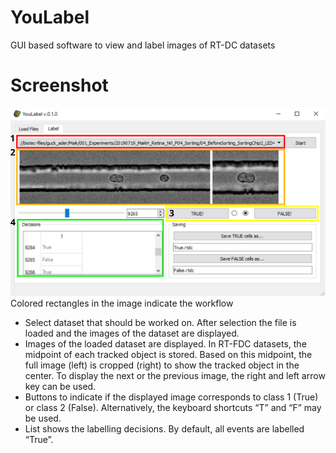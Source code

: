 # YouLabel
GUI based software to view and label images of RT-DC datasets

# Screenshot
![alt text](art/ScreenShot_v01.png "YouLabel Screenshot")  
Colored rectangles in the image indicate the workflow
* Select dataset that should be worked on. After selection the file is loaded and the images of the dataset are displayed.
* Images of the loaded dataset are displayed. In RT-FDC datasets, the midpoint of each tracked object is stored. Based on this midpoint, the full image (left) is cropped (right) to show the tracked object in the center. To display the next or the previous image, the right and left arrow key can be used.    
* Buttons to indicate if the displayed image corresponds to class 1 (True) or class 2 (False). Alternatively, the keyboard shortcuts “T” and “F” may be used.   
* List shows the labelling decisions. By default, all events are labelled “True”.  
 
